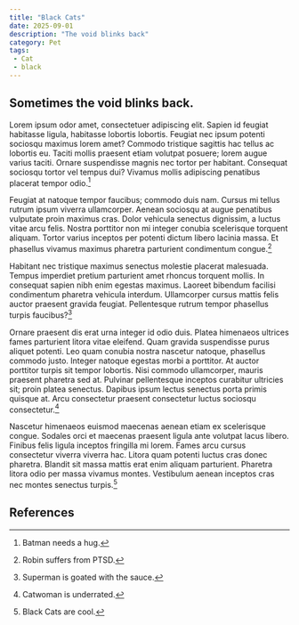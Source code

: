 ```yaml
---
title: "Black Cats"
date: 2025-09-01
description: "The void blinks back"
category: Pet
tags: 
 - Cat
 - black
---
```


## Sometimes the void blinks back.
Lorem ipsum odor amet, consectetuer adipiscing elit. Sapien id feugiat habitasse ligula, habitasse lobortis lobortis. Feugiat nec ipsum potenti sociosqu maximus lorem amet? Commodo tristique sagittis hac tellus ac lobortis eu. Taciti mollis praesent etiam volutpat posuere; lorem augue varius taciti. Ornare suspendisse magnis nec tortor per habitant. Consequat sociosqu tortor vel tempus dui? Vivamus mollis adipiscing penatibus placerat tempor odio.[^1]

Feugiat at natoque tempor faucibus; commodo duis nam. Cursus mi tellus rutrum ipsum viverra ullamcorper. Aenean sociosqu at augue penatibus vulputate proin maximus cras. Dolor vehicula senectus dignissim, a luctus vitae arcu felis. Nostra porttitor non mi integer conubia scelerisque torquent aliquam. Tortor varius inceptos per potenti dictum libero lacinia massa. Et phasellus vivamus maximus pharetra parturient condimentum congue.[^2]

Habitant nec tristique maximus senectus molestie placerat malesuada. Tempus imperdiet pretium parturient amet rhoncus torquent mollis. In consequat sapien nibh enim egestas maximus. Laoreet bibendum facilisi condimentum pharetra vehicula interdum. Ullamcorper cursus mattis felis auctor praesent gravida feugiat. Pellentesque rutrum tempor phasellus turpis faucibus?[^3]

Ornare praesent dis erat urna integer id odio duis. Platea himenaeos ultrices fames parturient litora vitae eleifend. Quam gravida suspendisse purus aliquet potenti. Leo quam conubia nostra nascetur natoque, phasellus commodo justo. Integer natoque egestas morbi a porttitor. At auctor porttitor turpis sit tempor lobortis. Nisi commodo ullamcorper, mauris praesent pharetra sed at. Pulvinar pellentesque inceptos curabitur ultricies sit; proin platea senectus. Dapibus ipsum lectus senectus porta primis quisque at. Arcu consectetur praesent consectetur luctus sociosqu consectetur.[^4]

Nascetur himenaeos euismod maecenas aenean etiam ex scelerisque congue. Sodales orci et maecenas praesent ligula ante volutpat lacus libero. Finibus felis ligula inceptos fringilla mi lorem. Fames arcu cursus consectetur viverra viverra hac. Litora quam potenti luctus cras donec pharetra. Blandit sit massa mattis erat enim aliquam parturient. Pharetra litora odio per massa vivamus montes. Vestibulum aenean inceptos cras nec montes senectus turpis.[^5]

## References
[^1]: Batman needs a hug.
[^2]: Robin suffers from PTSD.
[^3]: Superman is goated with the sauce.
[^4]: Catwoman is underrated.
[^5]: Black Cats are cool.
